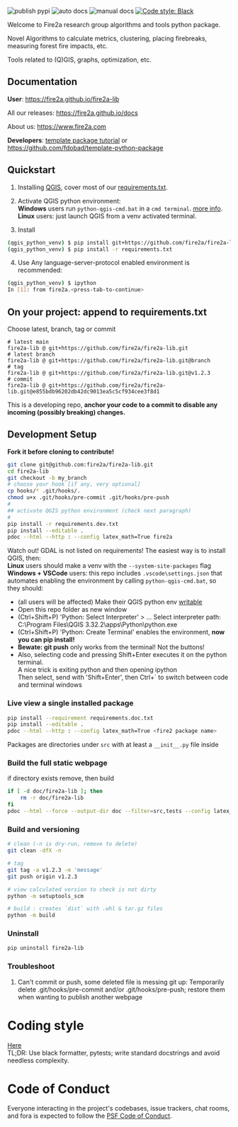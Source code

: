 ![publish pypi](https://github.com/fire2a/fire2a-lib/actions/workflows/publish-pypi.yml/badge.svg)
![auto docs](https://github.com/fire2a/fire2a-lib/actions/workflows/auto-docs.yml/badge.svg)
![manual docs](https://github.com/fire2a/fire2a-lib/actions/workflows/publish-docs.yml/badge.svg)
<a href=https://github.com/psf/black>![Code style: Black](https://img.shields.io/badge/code%20style-black-000000.svg)</a>

Welcome to Fire2a research group algorithms and tools python package.

Novel Algorithms to calculate metrics, clustering, placing firebreaks, measuring forest fire impacts, etc.

Tools related to (Q)GIS, graphs, optimization, etc.

## Documentation

__User__: https://fire2a.github.io/fire2a-lib

All our releases: https://fire2a.github.io/docs

About us: https://www.fire2a.com

__Developers__: [template package tutorial](development_tutorial.md) or https://github.com/fdobad/template-python-package

## Quickstart

1. Installing [QGIS](https://qgis.org), cover most of our [requirements.txt](https://raw.githubusercontent.com/fire2a/fire2a-lib/main/requirements.txt).

2. Activate QGIS python environment:  
__Windows__ users run `python-qgis-cmd.bat` in a `cmd terminal`. [more info](https://fire2a.github.io/docs/docs/qgis/README.html#making-an-environment-launcher).  
__Linux__ users: just launch QGIS from a venv activated terminal.

3. Install
```bash
(qgis_python_venv) $ pip install git+https://github.com/fire2a/fire2a-lib.git
(qgis_python_venv) $ pip install -r requirements.txt
```

4. Use
Any language-server-protocol enabled environment is recommended:
```bash
(qgis_python_venv) $ ipython
In [1]: from fire2a.<press-tab-to-continue>
```
## On your project: append to requirements.txt
Choose latest, branch, tag or commit
```
# latest main
fire2a-lib @ git+https://github.com/fire2a/fire2a-lib.git
# latest branch
fire2a-lib @ git+https://github.com/fire2a/fire2a-lib.git@branch
# tag
fire2a-lib @ git+https://github.com/fire2a/fire2a-lib.git@v1.2.3
# commit
fire2a-lib @ git+https://github.com/fire2a/fire2a-lib.git@e855bdb96202db42dc9013ea5c5cf934cee3f8d1
```
This is a developing repo, __anchor your code to a commit to disable any incoming (possibly breaking) changes.__

## Development Setup
__Fork it before cloning to contribute!__
```bash
git clone git@github.com:fire2a/fire2a-lib.git
cd fire2a-lib
git checkout -b my_branch
# choose your hook [if any, very optional]
cp hooks/* .git/hooks/.
chmod u+x .git/hooks/pre-commit .git/hooks/pre-push
#
## activate QGIS python environment (check next paragraph)
#
pip install -r requirements.dev.txt
pip install --editable .
pdoc --html --http : --config latex_math=True fire2a  
```
Watch out! GDAL is not listed on requirements! The easiest way is to install QGIS, then:  
__Linux__ users should make a venv with the `--system-site-packages` flag  
__Windows + VSCode__ users: this repo includes `.vscode\settings.json` that automates enabling the environment by  calling `python-qgis-cmd.bat`, so they should:
- (all users will be affected) Make their QGIS python env [writable](https://fire2a.github.io/docs/docs/qgis/README.html#make-it-writable)
- Open this repo folder as new window
- (Ctrl+Shift+P) 'Python: Select Interpreter' > ... Select interpreter path: C:\Program Files\QGIS 3.32.2\apps\Python\python.exe
- (Ctrl+Shift+P) 'Python: Create Terminal' enables the environment, __now you can pip install!__
- __Bewate: git push__ only works from the terminal! Not the buttons!
- Also, selecting code and pressing Shift+Enter executes it on the python terminal.  
A nice trick is exiting python and then opening ipython  
Then select, send with 'Shift+Enter', then Ctrl+` to switch between code and terminal windows

### Live view a single installed package
```bash
pip install --requirement requirements.doc.txt
pip install --editable .
pdoc --html --http : --config latex_math=True <fire2 package name>
```
Packages are directories under `src` with at least a `__init__.py` file inside

### Build the full static webpage
if directory exists remove, then build
```bash
if [ -d doc/fire2a-lib ]; then
    rm -r doc/fire2a-lib
fi
pdoc --html --force --output-dir doc --filter=src,tests --config latex_math=True .
```

### Build and versioning
```bash
# clean (-n is dry-run, remove to delete)
git clean -dfX -n

# tag
git tag -a v1.2.3 -m 'message'
git push origin v1.2.3

# view calculated version to check is not dirty
python -m setuptools_scm

# build : creates `dist` with .whl & tar.gz files
python -m build
```

### Uninstall
```bash
pip uninstall fire2a-lib
```
### Troubleshoot
1. Can't commit or push, some deleted file is messing git up: Temporarily delete .git/hooks/pre-commit and/or .git/hooks/pre-push; restore them when wanting to publish another webpage

# Coding style
[Here](./coding_style.md)  
TL;DR: Use black formatter, pytests; write standard docstrings and avoid needless complexity.

# Code of Conduct

Everyone interacting in the project's codebases, issue trackers,
chat rooms, and fora is expected to follow the
[PSF Code of Conduct](https://www.python.org/psf/conduct).
